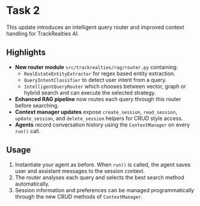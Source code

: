 # Task 2

This update introduces an intelligent query router and improved context handling for TrackRealties AI.

## Highlights

- **New router module** `src/trackrealties/rag/router.py` containing:
  - `RealEstateEntityExtractor` for regex based entity extraction.
  - `QueryIntentClassifier` to detect user intent from a query.
  - `IntelligentQueryRouter` which chooses between vector, graph or hybrid search and can execute the selected strategy.
- **Enhanced RAG pipeline** now routes each query through this router before searching.
- **Context manager updates** expose `create_session`, `read_session`, `update_session`, and `delete_session` helpers for CRUD style access.
- **Agents** record conversation history using the `ContextManager` on every `run()` call.

## Usage

1. Instantiate your agent as before. When `run()` is called, the agent saves user and assistant messages to the session context.
2. The router analyses each query and selects the best search method automatically.
3. Session information and preferences can be managed programmatically through the new CRUD methods of `ContextManager`.

